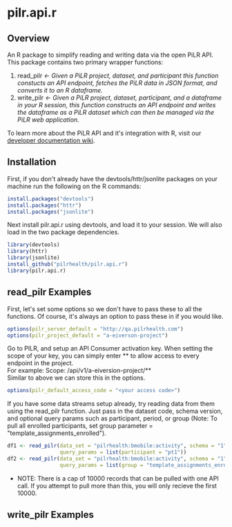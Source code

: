 pilr.api.r
==============

## Overview

An R package to simplify reading and writing data via the open PiLR API. This package contains two primary wrapper functions:  

1) read_pilr _&larr; Given a PiLR project, dataset, and participant this function constucts an API endpoint, fetches the PiLR data in JSON format, and converts it to an R dataframe._  
2) write_pilr _&larr; Given a PiLR project, dataset, participant, and a dataframe in your R session, this function constructs an API endpoint and writes the dataframe as a PiLR dataset which can then be managed via the PiLR web application._  

To learn more about the PiLR API and it's integration with R, visit our [developer documentation wiki](https://github.com/pilrhealth/developer/wiki).

## Installation

First, if you don't already have the devtools/httr/jsonlite packages on your machine run the following on the R commands:

````r
install.packages("devtools")
install.packages("httr")
install.packages("jsonlite")
````

Next install pilr.api.r using devtools, and load it to your session.
We will also load in the two package dependencies.

````r
library(devtools)
library(httr)
library(jsonlite)
install_github("pilrhealth/pilr.api.r")
library(pilr.api.r)
````

## read_pilr Examples

First, let's set some options so we don't have to pass these to all
the functions. Of course, it's always an option to pass these in if you would like. 

 ````r
options(pilr_server_default = "http://qa.pilrhealth.com")
options(pilr_project_default = "a-eiverson-project")
````

Go to PILR, and setup an API Consumer activation key. When setting the scope
of your key, you can simply enter ** to allow access to every endpoint in the project.  
For example: Scope: /api/v1/a-eiversion-project/**  
Similar to above we can store this in the options.

````r
options(pilr_default_access_code = "<your access code>")
````

If you have some data streams setup already, try reading data from
them using the read_pilr function. Just pass in the dataset code,
schema version, and optional query params such as participant, period, or
group (Note: To pull all enrolled participants, set group parameter = "template_assignments_enrolled").

````r
df1 <- read_pilr(data_set = "pilrhealth:bmobile:activity", schema = "1", 
                 query_params = list(participant = "pt1"))
df2 <- read_pilr(data_set = "pilrhealth:bmobile:activity", schema = "1", 
                 query_params = list(group = "template_assignments_enrolled"))
````

- NOTE: There is a cap of 10000 records that can be pulled with one API call. If you attempt to pull more than this, you will only recieve the first 10000.

## write_pilr Examples
